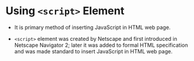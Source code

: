 Using `<script>` Element
===


* It is primary method of inserting JavaScript in HTML web page.
+ `<script>` element was created by Netscape and first introduced in Netscape Navigator 2; later it was added to formal HTML specification and was made standard to insert JavaScript in HTML web page.
